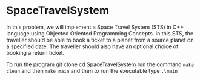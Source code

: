 # SpaceTravelSystem
In this problem, we will implement a Space Travel System (STS) in C++ language using Objected Oriented Programming Concepts. In this STS, the traveller should be able to book a ticket to a planet from a source planet on a specified date. The traveller should also have an optional choice of booking a return ticket.

To run the program
git clone <this repo url>
cd SpaceTravelSystem
run the command `make clean` and then `make main` and then to run the executable type `.\main`
